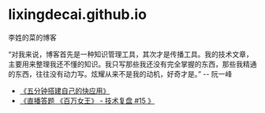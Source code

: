 # lixingdecai.github.io
李姓的菜的博客

“对我来说，博客首先是一种知识管理工具，其次才是传播工具。我的技术文章，主要用来整理我还不懂的知识。我只写那些我还没有完全掌握的东西，那些我精通的东西，往往没有动力写。炫耀从来不是我的动机，好奇才是。”
                                            -- 阮一峰

+ [《五分钟搭建自己的快应用》](https://github.com/lixingdecai/lixingdecai.github.io/issues/19)
+ [《直播答题 《百万女王》 - 技术复盘 #15
》](https://github.com/lixingdecai/lixingdecai.github.io/issues/15)
